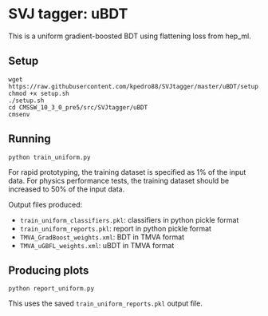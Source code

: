 # SVJ tagger: uBDT

This is a uniform gradient-boosted BDT using flattening loss from hep_ml.

## Setup

```
wget https://raw.githubusercontent.com/kpedro88/SVJtagger/master/uBDT/setup.sh
chmod +x setup.sh
./setup.sh
cd CMSSW_10_3_0_pre5/src/SVJtagger/uBDT
cmsenv
```

## Running

```
python train_uniform.py
```

For rapid prototyping, the training dataset is specified as 1% of the input data.
For physics performance tests, the training dataset should be increased to 50% of the input data.

Output files produced:
* `train_uniform_classifiers.pkl`: classifiers in python pickle format
* `train_uniform_reports.pkl`: report in python pickle format
* `TMVA_GradBoost_weights.xml`: BDT in TMVA format
* `TMVA_uGBFL_weights.xml`: uBDT in TMVA format

## Producing plots

```
python report_uniform.py
```

This uses the saved `train_uniform_reports.pkl` output file.
